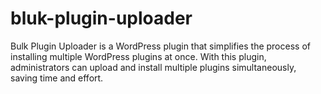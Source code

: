 # bluk-plugin-uploader
Bulk Plugin Uploader is a WordPress plugin that simplifies the process of installing multiple WordPress plugins at once. With this plugin, administrators can upload and install multiple plugins simultaneously, saving time and effort.

